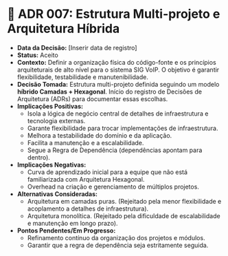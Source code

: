# 📝 ADR 007: Estrutura Multi-projeto e Arquitetura Híbrida

* **Data da Decisão:** [Inserir data de registro]
* **Status:** Aceito
* **Contexto:** Definir a organização física do código-fonte e os princípios arquiteturais de alto nível para o sistema SIG VoIP. O objetivo é garantir flexibilidade, testabilidade e manutenibilidade.
* **Decisão Tomada:** Estrutura multi-projeto definida seguindo um modelo **híbrido Camadas + Hexagonal**. Início do registro de Decisões de Arquitetura (ADRs) para documentar essas escolhas.
* **Implicações Positivas:**
    * Isola a lógica de negócio central de detalhes de infraestrutura e tecnologia externas.
    * Garante flexibilidade para trocar implementações de infraestrutura.
    * Melhora a testabilidade do domínio e da aplicação.
    * Facilita a manutenção e a escalabilidade.
    * Segue a Regra de Dependência (dependências apontam para dentro).
* **Implicações Negativas:**
    * Curva de aprendizado inicial para a equipe que não está familiarizada com Arquitetura Hexagonal.
    * Overhead na criação e gerenciamento de múltiplos projetos.
* **Alternativas Consideradas:**
    * Arquitetura em camadas puras. (Rejeitado pela menor flexibilidade e acoplamento a detalhes de infraestrutura).
    * Arquitetura monolítica. (Rejeitado pela dificuldade de escalabilidade e manutenção em longo prazo).
* **Pontos Pendentes/Em Progresso:**
    * Refinamento contínuo da organização dos projetos e módulos.
    * Garantir que a regra de dependência seja estritamente seguida.